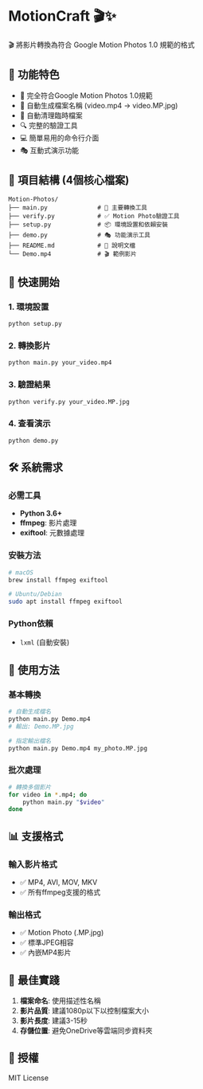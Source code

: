 # MotionCraft 🎬✨

🎬 將影片轉換為符合 Google Motion Photos 1.0 規範的格式

## 🌟 功能特色

- 📱 完全符合Google Motion Photos 1.0規範
- 🎯 自動生成檔案名稱 (video.mp4 → video.MP.jpg)
- 🧹 自動清理臨時檔案
- 🔍 完整的驗證工具
- 💻 簡單易用的命令行介面
- 🎭 互動式演示功能

## 📂 項目結構 (4個核心檔案)

```
Motion-Photos/
├── main.py              # 🔧 主要轉換工具
├── verify.py            # ✅ Motion Photo驗證工具  
├── setup.py             # 📦 環境設置和依賴安裝
├── demo.py              # 🎭 功能演示工具
├── README.md            # 📖 說明文檔
└── Demo.mp4             # 🎬 範例影片
```

## 🚀 快速開始

### 1. 環境設置
```bash
python setup.py
```

### 2. 轉換影片
```bash
python main.py your_video.mp4
```

### 3. 驗證結果
```bash
python verify.py your_video.MP.jpg
```

### 4. 查看演示
```bash
python demo.py
```

## 🛠️ 系統需求

### 必需工具
- **Python 3.6+**
- **ffmpeg**: 影片處理
- **exiftool**: 元數據處理

### 安裝方法
```bash
# macOS
brew install ffmpeg exiftool

# Ubuntu/Debian
sudo apt install ffmpeg exiftool
```

### Python依賴
- `lxml` (自動安裝)

## 📝 使用方法

### 基本轉換
```bash
# 自動生成檔名
python main.py Demo.mp4
# 輸出: Demo.MP.jpg

# 指定輸出檔名
python main.py Demo.mp4 my_photo.MP.jpg
```

### 批次處理
```bash
# 轉換多個影片
for video in *.mp4; do
    python main.py "$video"
done
```

## 📊 支援格式

### 輸入影片格式
- ✅ MP4, AVI, MOV, MKV
- ✅ 所有ffmpeg支援的格式

### 輸出格式  
- ✅ Motion Photo (.MP.jpg)
- ✅ 標準JPEG相容
- ✅ 內嵌MP4影片

## 🎯 最佳實踐

1. **檔案命名**: 使用描述性名稱
2. **影片品質**: 建議1080p以下以控制檔案大小
3. **影片長度**: 建議3-15秒
4. **存儲位置**: 避免OneDrive等雲端同步資料夾

## 📄 授權

MIT License